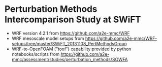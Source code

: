 # Perturbation Methods Intercomparison Study at SWiFT

* WRF version 4.2.1 from https://github.com/a2e-mmc/WRF
* WRF mesoscale model setups from https://github.com/a2e-mmc/WRF-setups/tree/master/SWiFT_20131108_PertMethodsGroup
* WRF-to-OpenFOAM ("toof") capability provided by python notebooks/scripts from
https://github.com/a2e-mmc/assessment/studies/perturbation_methods/SOWFA
